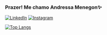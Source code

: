 ### Prazer! Me chamo Andressa Menegon✨

[![LinkedIn](https://img.shields.io/badge/LinkedIn-0077B5?style=for-the-badge&logo=linkedin&logoColor=white)](https//www.linkedin.com/in/andressa-menegon-06648b257)
[![Instagram](https://img.shields.io/badge/Instagram-E4405F?style=for-the-badge&logo=instagram&logoColor=white)](https//www.instagram.com/_sm_andressa)

[![Top Langs](https://github-readme-stats.vercel.app/api/top-langs/?username=anuraghazra&layout=donut-vertical)](https://github.com/anuraghazra/github-readme-stats)
